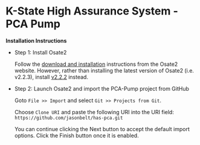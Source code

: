 # K-State High Assurance System - PCA Pump

**Installation Instructions**

* Step 1: Install Osate2
  
  Follow the [download and installation](http://osate.org/download-and-install.html#) 
  instructions from the Osate2 website.  However, rather than installing 
  the latest version of Osate2 (i.e. v2.2.3), install 
  [v2.2.2](http://aadl.info/aadl/osate/stable/2.2.2/products/) instead.
  
* Step 2: Launch Osate2 and import the PCA-Pump project from GitHub

  Goto ``File >> Import`` and select ``Git >> Projects from Git``.
  
  Choose ``Clone URI`` and paste the following URI into the URI field:
  ``https://github.com/jasonbelt/has-pca.git``
  
  You can continue clicking the Next button to accept the default import
  options.  Click the Finish button once it is enabled.
